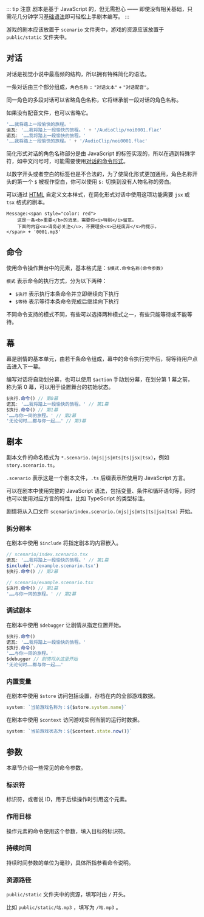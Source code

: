 ::: tip 注意
剧本是基于 JavaScript 的，但无需担心 —— 即使没有相关基础，只需花几分钟学习[基础语法](./code)即可轻松上手剧本编写。
:::

游戏的剧本应该放置于 `scenario` 文件夹中，游戏的资源应该放置于 `public/static` 文件夹中。

## 对话

对话是视觉小说中最高频的结构，所以拥有特殊简化的语法。

一条对话由三个部分组成，`角色名称` `:` `"对话文本"` `+` `"对话配音"`。

同一角色的多段对话可以省略角色名称，它将继承前一段对话的角色名称。

如果没有配音文件，也可以省略它。

```ts
'……我将踏上一段愉快的旅程。'
诺瓦: '……我将踏上一段愉快的旅程。' + '/AudioClip/noi0001.flac'
诺瓦: '……我将踏上一段愉快的旅程。'
'……我将踏上一段愉快的旅程。' + '/AudioClip/noi0001.flac'
```

简化形式对话的角色名称部分是由 JavaScript 的标签实现的，所以在遇到特殊字符，如中文问号时，可能需要使用[对话的命令形式](./api#对话)。

以数字开头或者空白的标签也是不合法的，为了使简化形式更加通用，角色名称开头的第一个 `$` 被视作空白，你可以使用 `$:` 切换到没有人物名称的旁白。

可以通过 [HTML](./code#html) 自定义文本样式，在简化形式对话中使用这项功能需要 `jsx` 或 `tsx` 格式的剧本。

```tsx
Message:<span style="color: red">
    这是一条<b>重要</b>的消息，需要你<i>特别</i>留意。
    下面的内容<u>请务必关注</u>，不要理会<s>已经废弃</s>的提示。
</span> + '0001.mp3'
```

## 命令

使用命令操作舞台中的元素，基本格式是：`$模式.命令名称(命令参数)`

`模式` 表示命令的执行方式，分为以下两种：

-   `$执行` 表示执行本条命令并立即继续向下执行
-   `$等待` 表示等待本条命令完成后继续向下执行

不同命令支持的模式不同，有些可以选择两种模式之一，有些只能等待或不能等待。

## 幕

幕是剧情的基本单元，由若干条命令组成，幕中的命令执行完毕后，将等待用户点击进入下一幕。

编写对话将自动划分幕，也可以使用 `$action` 手动划分幕，在划分第 1 幕之前，称为第 0 幕，可以用于设置舞台的初始状态。

```ts
$执行.命令() // 第0幕
诺瓦: '……我将踏上一段愉快的旅程。' // 第1幕
$执行.命令() // 第1幕
'……与你一同的旅程。' // 第2幕
'无论何时……都与你一起……' // 第3幕
```

## 剧本

剧本文件的命名格式为 `*.scenario.(mjs|js|mts|ts|jsx|tsx)`，例如 `story.scenario.ts`。

`.scenario` 表示这是一个剧本文件，`.ts` 后缀表示所使用的 JavaScript 方言。

可以在剧本中使用完整的 JavaScript 语法，包括变量、条件和循环语句等，同时也可以使用对应方言的特性，比如 TypeScript 的类型标注。

剧情将从入口文件 `scenario/index.scenario.(mjs|js|mts|ts|jsx|tsx)` 开始。

### 拆分剧本

在剧本中使用 `$include` 将指定剧本的内容嵌入。

```ts
// scenario/index.scenario.tsx
诺瓦: '……我将踏上一段愉快的旅程。' // 第1幕
$include('./example.scenario.tsx')
$执行.命令() // 第2幕
```

```ts
// scenario/example.scenario.tsx
$执行.命令() // 第1幕
'……与你一同的旅程。' // 第2幕
```

### 调试剧本

在剧本中使用 `$debugger` 让剧情从指定位置开始。

```ts
$执行.命令()
诺瓦: '……我将踏上一段愉快的旅程。'
$执行.命令()
'……与你一同的旅程。'
$debugger // 剧情将从这里开始
'无论何时……都与你一起……'
```

### 内置变量

在剧本中使用 `$store` 访问包括设置，存档在内的全部游戏数据。

```ts
system: `当前游戏名称为：${$store.system.name}`
```

在剧本中使用 `$context` 访问游戏实例当前的运行时数据。

```ts
system: `当前游戏状态为：${$context.state.now()}`
```

## 参数

本章节介绍一些常见的命令参数。

### 标识符

标识符，或者说 ID，用于后续操作时引用这个元素。

### 作用目标

操作元素的命令使用这个参数，填入目标的标识符。

### 持续时间

持续时间参数的单位为毫秒，具体所指参看命令说明。

### 资源路径

`public/static` 文件夹中的资源，填写时由 `/` 开头。

比如 `public/static/咕.mp3` ，填写为 `/咕.mp3` 。
